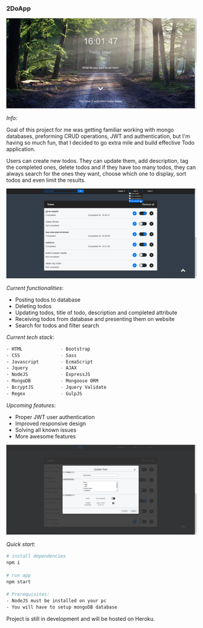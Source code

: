 ### **2DoApp**

![](Resources/img/readMeImg/home.jpg)

*Info*:

Goal of this project for me was getting familiar working with mongo databases, preforming CRUD operations, JWT and authentication,
but I'm having so much fun, that I decided to go extra mile and build effective Todo application. 

Users can create new todos. They can update them, add description, tag the completed ones, delete todos and if they have too
many todos, they can always search for the ones they want, choose which one to display, sort todos and even limit the results.

![](Resources/img/readMeImg/todos.jpg)

*Current functionalities*:
* Posting todos to database
* Deleting todos
* Updating todos, title of todo, description and completed attribute
* Receiving todos from database and presenting them on website
* Search for todos and filter search

*Current tech stack*:
``` bash
- HTML              - Bootstrap
- CSS               - Sass
- Javascript        - EcmaScript
- Jquery            - AJAX
- NodeJS            - ExpressJS
- MongoDB           - Mongoose ORM
- BcryptJS          - Jquery Validate
- Regex             - GulpJS
``` 

*Upcoming features*:

* Proper JWT user authentication
* Improved responsive design
* Solving all known issues
* More awesome features

![](Resources/img/readMeImg/update.jpg)

*Quick start*:
``` bash
# install dependencies
npm i

# run app
npm start

# Prerequisites: 
- NodeJS must be installed on your pc
- You will have to setup mongoDB database
```

Project is still in development and will be hosted on Heroku.
